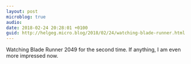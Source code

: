 ```yaml
---
layout: post
microblog: true
audio: 
date: 2018-02-24 20:28:01 +0100
guid: http://helgeg.micro.blog/2018/02/24/watching-blade-runner.html
---
```

Watching Blade Runner 2049 for the second time. If anything, I am even more impressed now. 
